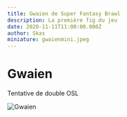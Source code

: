```yaml
---
title: Gwaien de Super Fantasy Brawl
description: La première fig du jeu
date: 2020-11-11T11:00:00.000Z
author: Skas
miniature: gwaienmini.jpeg
---
```


# Gwaien

Tentative de double OSL

![Gwaien](gwaien.jpeg)
